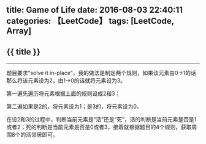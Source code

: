 title: Game of Life
date: 2016-08-03 22:40:11
categories: 【LeetCode】
tags: [LeetCode, Array]
---
## {{ title }} ##

---

题目要求“solve it in-place”，我的做法是制定两个规则，如果该元素由0->1的话那么将该元素设为2，由1->0的话就将元素设为3。

第一遍先遍历将元素根据上面的规则设成2和3；

第二遍如果是2的，将元素设为1；是3的，将元素设为0。

在设2和3的过程中，判断当前元素是“活”还是“死”，活的判断是当前元素是否是1或者2；死的判断是当前元素是否是0或者3，接着就根据题目的4个规则，获取周围8个的活邻居即可。